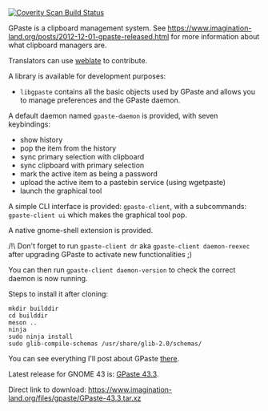 <a href="https://scan.coverity.com/projects/gpaste">
  <img alt="Coverity Scan Build Status"
       src="https://scan.coverity.com/projects/6230/badge.svg"/>
</a>

GPaste is a clipboard management system.
See <https://www.imagination-land.org/posts/2012-12-01-gpaste-released.html> for more information about what clipboard
managers are.

Translators can use [weblate](https://hosted.weblate.org/projects/gpaste/gpaste/) to contribute.

A library is available for development purposes:

* `libgpaste` contains all the basic objects used by GPaste and allows you to manage preferences and the GPaste daemon.

A default daemon named `gpaste-daemon` is provided, with seven keybindings:

* show history
* pop the item from the history
* sync primary selection with clipboard
* sync clipboard with primary selection
* mark the active item as being a password
* upload the active item to a pastebin service (using wgetpaste)
* launch the graphical tool

A simple CLI interface is provided: `gpaste-client`, with a subcommands: `gpaste-client ui` which makes the graphical tool pop.

A native gnome-shell extension is provided.

/!\ Don't forget to run `gpaste-client dr` aka `gpaste-client daemon-reexec` after upgrading GPaste to activate new functionalities ;)

You can then run `gpaste-client daemon-version` to check the correct daemon is now running.

Steps to install it after cloning:

    mkdir builddir
    cd builddir
    meson ..
    ninja
    sudo ninja install
    sudo glib-compile-schemas /usr/share/glib-2.0/schemas/

You can see everything I'll post about GPaste [there](https://www.imagination-land.org/tags/GPaste.html).

Latest release for GNOME 43 is: [GPaste 43.3](https://www.imagination-land.org/posts/2023-07-14-gpaste-43.3-released.html).

Direct link to download: <https://www.imagination-land.org/files/gpaste/GPaste-43.3.tar.xz>
